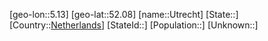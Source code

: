 ﻿---
location: [52.08,5.13]
type: City
tags:
- geo/City


SpocWebEntityId: 35145
isDeleted: false
confidential: public

---
[geo-lon::5.13]
[geo-lat::52.08]
[name::Utrecht]
[State::]
[Country::[Netherlands](geo/Continent/Europe/Netherlands.md)]
[StateId::]
[Population::]
[Unknown::]

